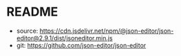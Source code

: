 <!--
SPDX-FileCopyrightText: 2025 Christian Winger <https://github.com/wingechr> © Öko-Institut e.V.

SPDX-License-Identifier: CC0-1.0
-->

# README

- source:
  https://cdn.jsdelivr.net/npm/@json-editor/json-editor@2.9.1/dist/jsoneditor.min.js
- git: https://github.com/json-editor/json-editor
